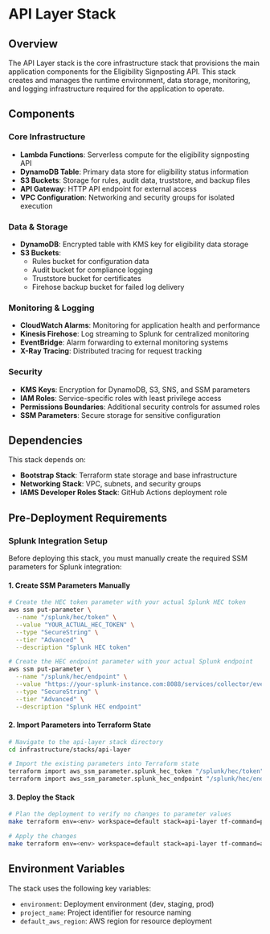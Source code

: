 # API Layer Stack

## Overview

The API Layer stack is the core infrastructure stack that provisions the main application components for the Eligibility Signposting API. This stack creates and manages the runtime environment, data storage, monitoring, and logging infrastructure required for the application to operate.

## Components

### Core Infrastructure

- **Lambda Functions**: Serverless compute for the eligibility signposting API
- **DynamoDB Table**: Primary data store for eligibility status information
- **S3 Buckets**: Storage for rules, audit data, truststore, and backup files
- **API Gateway**: HTTP API endpoint for external access
- **VPC Configuration**: Networking and security groups for isolated execution

### Data & Storage

- **DynamoDB**: Encrypted table with KMS key for eligibility data storage
- **S3 Buckets**:
  - Rules bucket for configuration data
  - Audit bucket for compliance logging
  - Truststore bucket for certificates
  - Firehose backup bucket for failed log delivery

### Monitoring & Logging

- **CloudWatch Alarms**: Monitoring for application health and performance
- **Kinesis Firehose**: Log streaming to Splunk for centralized monitoring
- **EventBridge**: Alarm forwarding to external monitoring systems
- **X-Ray Tracing**: Distributed tracing for request tracking

### Security

- **KMS Keys**: Encryption for DynamoDB, S3, SNS, and SSM parameters
- **IAM Roles**: Service-specific roles with least privilege access
- **Permissions Boundaries**: Additional security controls for assumed roles
- **SSM Parameters**: Secure storage for sensitive configuration

## Dependencies

This stack depends on:

- **Bootstrap Stack**: Terraform state storage and base infrastructure
- **Networking Stack**: VPC, subnets, and security groups
- **IAMS Developer Roles Stack**: GitHub Actions deployment role

## Pre-Deployment Requirements

### Splunk Integration Setup

Before deploying this stack, you must manually create the required SSM parameters for Splunk integration:

#### 1. Create SSM Parameters Manually

```bash
# Create the HEC token parameter with your actual Splunk HEC token
aws ssm put-parameter \
  --name "/splunk/hec/token" \
  --value "YOUR_ACTUAL_HEC_TOKEN" \
  --type "SecureString" \
  --tier "Advanced" \
  --description "Splunk HEC token"

# Create the HEC endpoint parameter with your actual Splunk endpoint
aws ssm put-parameter \
  --name "/splunk/hec/endpoint" \
  --value "https://your-splunk-instance.com:8088/services/collector/event" \
  --type "SecureString" \
  --tier "Advanced" \
  --description "Splunk HEC endpoint"
```

#### 2. Import Parameters into Terraform State

```bash
# Navigate to the api-layer stack directory
cd infrastructure/stacks/api-layer

# Import the existing parameters into Terraform state
terraform import aws_ssm_parameter.splunk_hec_token "/splunk/hec/token"
terraform import aws_ssm_parameter.splunk_hec_endpoint "/splunk/hec/endpoint"
```

#### 3. Deploy the Stack

```bash
# Plan the deployment to verify no changes to parameter values
make terraform env=<env> workspace=default stack=api-layer tf-command=plan

# Apply the changes
make terraform env=<env> workspace=default stack=api-layer tf-command=apply
```

## Environment Variables

The stack uses the following key variables:

- `environment`: Deployment environment (dev, staging, prod)
- `project_name`: Project identifier for resource naming
- `default_aws_region`: AWS region for resource deployment
